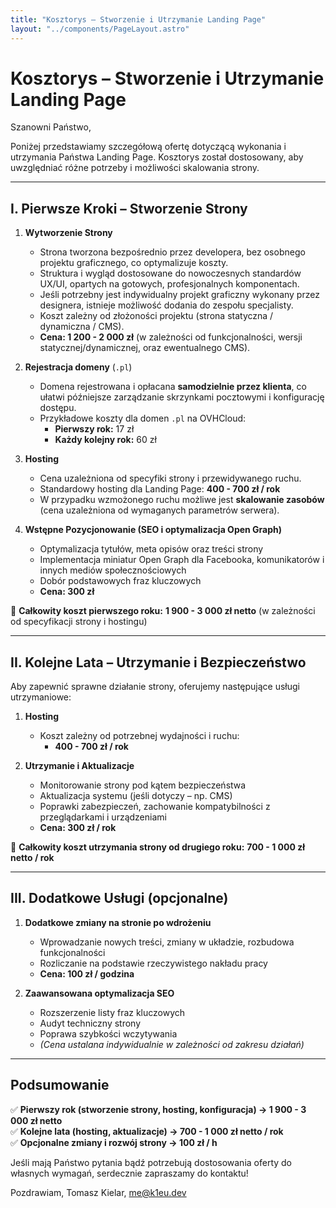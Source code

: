 ```yaml
---
title: "Kosztorys – Stworzenie i Utrzymanie Landing Page"
layout: "../components/PageLayout.astro"
---
```

<div class="prose prose-lg dark:prose-invert max-w-none my-20">

# Kosztorys – Stworzenie i Utrzymanie Landing Page

Szanowni Państwo,

Poniżej przedstawiamy szczegółową ofertę dotyczącą wykonania i utrzymania Państwa Landing Page. Kosztorys został dostosowany, aby uwzględniać różne potrzeby i możliwości skalowania strony.

---

## I. Pierwsze Kroki – Stworzenie Strony

1. **Wytworzenie Strony**

   - Strona tworzona bezpośrednio przez developera, bez osobnego projektu graficznego, co optymalizuje koszty.
   - Struktura i wygląd dostosowane do nowoczesnych standardów UX/UI, opartych na gotowych, profesjonalnych komponentach.
   - Jeśli potrzebny jest indywidualny projekt graficzny wykonany przez designera, istnieje możliwość dodania do zespołu specjalisty.
   - Koszt zależny od złożoności projektu (strona statyczna / dynamiczna / CMS).
   - **Cena: 1 200 - 2 000 zł** (w zależności od funkcjonalności, wersji statycznej/dynamicznej, oraz ewentualnego CMS).

2. **Rejestracja domeny** (`.pl`)

   - Domena rejestrowana i opłacana **samodzielnie przez klienta**, co ułatwi późniejsze zarządzanie skrzynkami pocztowymi i konfigurację dostępu.
   - Przykładowe koszty dla domen `.pl` na OVHCloud:
     - **Pierwszy rok:** 17 zł
     - **Każdy kolejny rok:** 60 zł

3. **Hosting**

   - Cena uzależniona od specyfiki strony i przewidywanego ruchu.
   - Standardowy hosting dla Landing Page: **400 - 700 zł / rok**
   - W przypadku wzmożonego ruchu możliwe jest **skalowanie zasobów** (cena uzależniona od wymaganych parametrów serwera).

4. **Wstępne Pozycjonowanie (SEO i optymalizacja Open Graph)**
   - Optymalizacja tytułów, meta opisów oraz treści strony
   - Implementacja miniatur Open Graph dla Facebooka, komunikatorów i innych mediów społecznościowych
   - Dobór podstawowych fraz kluczowych
   - **Cena: 300 zł**

📌 **Całkowity koszt pierwszego roku:** **1 900 - 3 000 zł netto** (w zależności od specyfikacji strony i hostingu)

---

## II. Kolejne Lata – Utrzymanie i Bezpieczeństwo

Aby zapewnić sprawne działanie strony, oferujemy następujące usługi utrzymaniowe:

1. **Hosting**

   - Koszt zależny od potrzebnej wydajności i ruchu:
     - **400 - 700 zł / rok**

2. **Utrzymanie i Aktualizacje**
   - Monitorowanie strony pod kątem bezpieczeństwa
   - Aktualizacja systemu (jeśli dotyczy – np. CMS)
   - Poprawki zabezpieczeń, zachowanie kompatybilności z przeglądarkami i urządzeniami
   - **Cena: 300 zł / rok**

📌 **Całkowity koszt utrzymania strony od drugiego roku:** **700 - 1 000 zł netto / rok**

---

## III. Dodatkowe Usługi (opcjonalne)

1. **Dodatkowe zmiany na stronie po wdrożeniu**

   - Wprowadzanie nowych treści, zmiany w układzie, rozbudowa funkcjonalności
   - Rozliczanie na podstawie rzeczywistego nakładu pracy
   - **Cena: 100 zł / godzina**

2. **Zaawansowana optymalizacja SEO**
   - Rozszerzenie listy fraz kluczowych
   - Audyt techniczny strony
   - Poprawa szybkości wczytywania
   - _(Cena ustalana indywidualnie w zależności od zakresu działań)_

---

## Podsumowanie

✅ **Pierwszy rok (stworzenie strony, hosting, konfiguracja) → 1 900 - 3 000 zł netto**  
✅ **Kolejne lata (hosting, aktualizacje) → 700 - 1 000 zł netto / rok**  
✅ **Opcjonalne zmiany i rozwój strony → 100 zł / h**

Jeśli mają Państwo pytania bądź potrzebują dostosowania oferty do własnych wymagań, serdecznie zapraszamy do kontaktu!

Pozdrawiam,
Tomasz Kielar,
me@k1eu.dev


</div>
